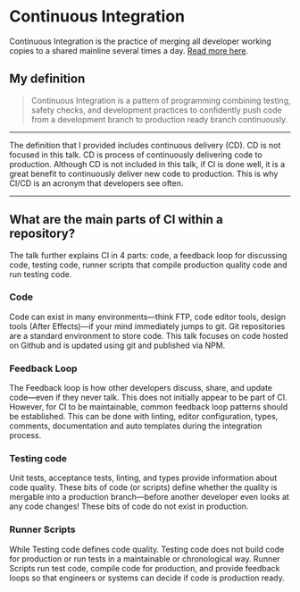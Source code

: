 # Continuous Integration

Continuous Integration is the practice of merging all developer working copies to a shared mainline several times a day. [Read more here](https://en.wikipedia.org/wiki/Continuous_integration).

## My definition

> Continuous Integration is a pattern of programming combining testing, safety checks, and development practices to confidently push code from a development branch to production ready branch continuously.

----

The definition that I provided includes continuous delivery (CD). CD is not focused in this talk. CD is process of continuously delivering code to production. Although CD is not included in this talk, if CI is done well, it is a great benefit to continuously deliver new code to production. This is why CI/CD is an acronym that developers see often.

----

## What are the main parts of CI within a repository?

The talk further explains CI in 4 parts: code, a feedback loop for discussing code, testing code, runner scripts that compile production quality code and run testing code.

### Code

Code can exist in many environments—think FTP, code editor tools, design tools (After Effects)—if your mind immediately jumps to git. Git repositories are a standard environment to store code. This talk focuses on code hosted on Github and is updated using git and published via NPM.

### Feedback Loop

The Feedback loop is how other developers discuss, share, and update code—even if they never talk. This does not initially appear to be part of CI. However, for CI to be maintainable, common feedback loop patterns should be established. This can be done with linting, editor configuration, types, comments, documentation and auto templates during the integration process.

### Testing code

Unit tests, acceptance tests, linting, and types provide information about code quality. These bits of code (or scripts) define whether the quality is mergable into a production branch—before another developer even looks at any code changes! These bits of code do not exist in production.

### Runner Scripts

While Testing code defines code quality. Testing code does not build code for production or run tests in a maintainable or chronological way. Runner Scripts run test code, compile code for production, and provide feedback loops so that engineers or systems can decide if code is production ready.
